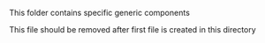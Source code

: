 This folder contains specific generic components

This file should be removed after first file is created in this directory